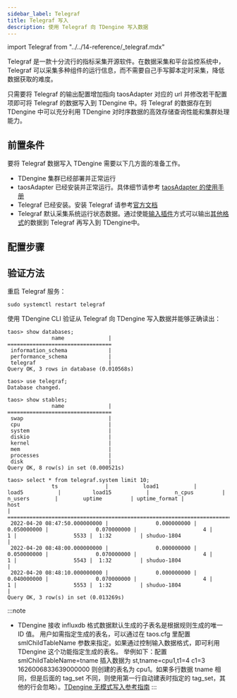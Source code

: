 ```yaml
---
sidebar_label: Telegraf
title: Telegraf 写入
description: 使用 Telegraf 向 TDengine 写入数据
---
```


import Telegraf from "../../14-reference/_telegraf.mdx"

Telegraf 是一款十分流行的指标采集开源软件。在数据采集和平台监控系统中，Telegraf 可以采集多种组件的运行信息，而不需要自己手写脚本定时采集，降低数据获取的难度。

只需要将 Telegraf 的输出配置增加指向 taosAdapter 对应的 url 并修改若干配置项即可将 Telegraf 的数据写入到 TDengine 中。将 Telegraf 的数据存在到 TDengine 中可以充分利用 TDengine 对时序数据的高效存储查询性能和集群处理能力。

## 前置条件

要将 Telegraf 数据写入 TDengine 需要以下几方面的准备工作。
- TDengine 集群已经部署并正常运行
- taosAdapter 已经安装并正常运行。具体细节请参考 [taosAdapter 的使用手册](../../reference/taosadapter)
- Telegraf 已经安装。安装 Telegraf 请参考[官方文档](https://docs.influxdata.com/telegraf/v1.22/install/)
- Telegraf 默认采集系统运行状态数据。通过使能[输入插件](https://docs.influxdata.com/telegraf/v1.22/plugins/)方式可以输出[其他格式](https://docs.influxdata.com/telegraf/v1.24/data_formats/input/)的数据到 Telegraf 再写入到 TDengine中。

## 配置步骤
<Telegraf />

## 验证方法

重启 Telegraf 服务：

```
sudo systemctl restart telegraf
```

使用 TDengine CLI 验证从 Telegraf 向 TDengine 写入数据并能够正确读出：

```
taos> show databases;
              name              |
=================================
 information_schema             |
 performance_schema             |
 telegraf                       |
Query OK, 3 rows in database (0.010568s)

taos> use telegraf;
Database changed.

taos> show stables;
              name              |
=================================
 swap                           |
 cpu                            |
 system                         |
 diskio                         |
 kernel                         |
 mem                            |
 processes                      |
 disk                           |
Query OK, 8 row(s) in set (0.000521s)

taos> select * from telegraf.system limit 10;
              ts               |           load1           |           load5           |          load15           |        n_cpus         |        n_users        |        uptime         | uptime_format |              host
|
=============================================================================================================================================================================================================================================
 2022-04-20 08:47:50.000000000 |               0.000000000 |               0.050000000 |               0.070000000 |                     4 |                     1 |                  5533 |  1:32         | shuduo-1804
|
 2022-04-20 08:48:00.000000000 |               0.000000000 |               0.050000000 |               0.070000000 |                     4 |                     1 |                  5543 |  1:32         | shuduo-1804
|
 2022-04-20 08:48:10.000000000 |               0.000000000 |               0.040000000 |               0.070000000 |                     4 |                     1 |                  5553 |  1:32         | shuduo-1804
|
Query OK, 3 row(s) in set (0.013269s)
```

:::note

- TDengine 接收 influxdb 格式数据默认生成的子表名是根据规则生成的唯一 ID 值。
用户如需指定生成的表名，可以通过在 taos.cfg 里配置 smlChildTableName 参数来指定。如果通过控制输入数据格式，即可利用 TDengine 这个功能指定生成的表名。
举例如下：配置 smlChildTableName=tname 插入数据为 st,tname=cpu1,t1=4 c1=3 1626006833639000000 则创建的表名为 cpu1。如果多行数据 tname 相同，但是后面的 tag_set 不同，则使用第一行自动建表时指定的 tag_set，其他的行会忽略）。[TDengine 无模式写入参考指南](../../reference/schemaless/#无模式写入行协议)
:::

